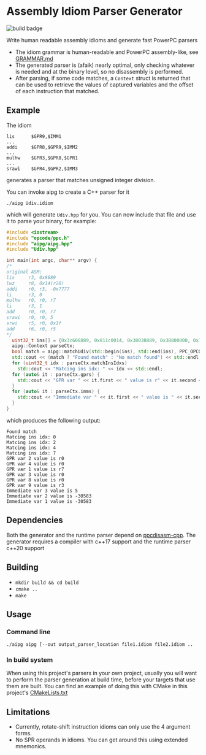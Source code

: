 # Assembly Idiom Parser Generator
![build badge](https://github.com/em-eight/aipg/actions/workflows/test.yml/badge.svg?branch=main)

Write human readable assembly idioms and generate fast PowerPC parsers
- The idiom grammar is human-readable and PowerPC assembly-like, see [GRAMMAR.md](https://github.com/em-eight/aipg/blob/main/GRAMMAR.md)
- The generated parser is (afaik) nearly optimal, only checking whatever is needed and at the binary level, so no disassembly is performed.
- After parsing, if some code matches, a `Context` struct is returned that can be used to retrieve the values of captured variables and the offset of each instruction that matched.

## Example
The idiom
```
lis      $GPR9,$IMM1
...
addi     $GPR8,$GPR9,$IMM2
...
mulhw    $GPR3,$GPR8,$GPR1
...
srawi    $GPR4,$GPR2,$IMM3
```
generates a parser that matches unsigned integer division.

You can invoke aipg to create a C++ parser for it
```
./aipg Udiv.idiom
```
which will generate `Udiv.hpp` for you. You can now include that file and use it to parse your binary, for example:
```cpp
#include <iostream>
#include "opcode/ppc.h"
#include "aipg/aipg.hpp"
#include "Udiv.hpp"

int main(int argc, char** argv) {
/*
original ASM:
lis     r3, 0x8889
lwz     r8, 0x14(r28)
addi    r0, r3, -0x7777
li      r3, 0
mulhw   r0, r0, r7
li      r3, 1
add     r0, r0, r7
srawi   r0, r0, 5
srwi    r5, r0, 0x1f
add     r6, r0, r5
*/
  uint32_t ins[] = {0x3c608889, 0x811c0014, 0x38038889, 0x38800000, 0x7c003896, 0x38600001, 0x7c003a14, 0x7c002e70, 0x54050ffe, 0x7cc02a14};
  aipg::Context parseCtx;
  bool match = aipg::matchUdiv(std::begin(ins), std::end(ins), PPC_OPCODE_PPC, parseCtx);
  std::cout << (match ? "Found match" : "No match found") << std::endl;
  for (uint32_t idx : parseCtx.matchInsIdxs)
    std::cout << "Matcing ins idx: " << idx << std::endl;
  for (auto& it : parseCtx.gprs) {
    std::cout << "GPR var " << it.first << " value is r" << it.second << std::endl;
  }
  for (auto& it : parseCtx.imms) {
    std::cout << "Immediate var " << it.first << " value is " << it.second << std::endl;
  }
}
```
which produces the following output:
```
Found match
Matcing ins idx: 0
Matcing ins idx: 2
Matcing ins idx: 4
Matcing ins idx: 7
GPR var 2 value is r0
GPR var 4 value is r0
GPR var 1 value is r7
GPR var 3 value is r0
GPR var 8 value is r0
GPR var 9 value is r3
Immediate var 3 value is 5
Immediate var 2 value is -30583
Immediate var 1 value is -30583
```

## Dependencies
Both the generator and the runtime parser depend on [ppcdisasm-cpp](https://github.com/em-eight/ppcdisasm-cpp).
The generator requires a compiler with c++17 support and the runtime parser c++20 support

## Building
- `mkdir build && cd build`
- `cmake ..`
- `make`

## Usage
### Command line
`./aipg aipg [--out output_parser_location file1.idiom file2.idiom ..`

### In build system
When using this project's parsers in your own project, usually you will want to perform the parser generation at build time, before your targets that use them are built. You can find an example of doing this with CMake in this project's [CMakeLists.txt](https://github.com/em-eight/aipg/blob/main/CMakeLists.txt)

## Limitations
- Currently, rotate-shift instruction idioms can only use the 4 argument forms.
- No SPR operands in idioms. You can get around this using extended mnemonics.